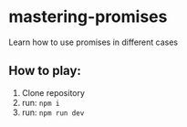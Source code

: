 # mastering-promises
Learn how to use promises in different cases

## How to play:
1. Clone repository
2. run: `npm i`
3. run: `npm run dev`

